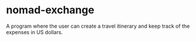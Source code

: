 # nomad-exchange

A program where the user can create a travel itinerary and keep track of the expenses in US dollars.
